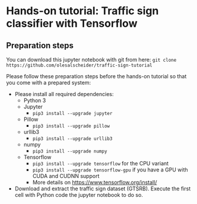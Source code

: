 # Hands-on tutorial: Traffic sign classifier with Tensorflow

## Preparation steps
You can download this jupyter notebook with git from here:
`git clone https://github.com/olesalscheider/traffic-sign-tutorial`

Please follow these preparation steps before the hands-on tutorial so that you come with a prepared system:

* Please install all required dependencies:
  * Python 3
  * Jupyter
    * `pip3 install --upgrade jupyter`
  * Pillow
    * `pip3 install --upgrade pillow`
  * urllib3
    * `pip3 install --upgrade urllib3`
  * numpy
    * `pip3 install --upgrade numpy`
  * Tensorflow
    * `pip3 install --upgrade tensorflow` for the CPU variant
    * `pip3 install --upgrade tensorflow-gpu` if you have a GPU with CUDA and CUDNN support
    * More details on https://www.tensorflow.org/install/
* Download and extract the traffic sign dataset (GTSRB). Execute the first cell with Python code the jupyter notebook to do so.

